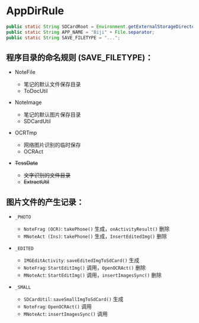 # AppDirRule

```java
public static String SDCardRoot = Environment.getExternalStorageDirectory().getAbsolutePath() + File.separator;
public static String APP_NAME = "Biji" + File.separator;
public static String SAVE_FILETYPE = "...";
```
## 程序目录的命名规则 (SAVE_FILETYPE)：

+ NoteFile
    + 笔记的默认文件保存目录
    + ToDocUtil

+ NoteImage
    + 笔记的默认图片保存目录
    + SDCardUtil
   
+ OCRTmp
    + 网络图片识别的临时保存
    + OCRAct

+ ~~TessData~~
    + ~~文字识别的文件目录~~
    + ~~ExtractUtil~~

## 图片文件的产生记录：

+ `_PHOTO`
    + `NoteFrag (OCR)`: `takePhone()` 生成，`onActivityResult()` 删除
    + `MNoteAct (Ins)`: `takePhone()` 生成，`InsertEditedImg()` 删除
    
+ `_EDITED`
    + `IMGEditActivity`: `saveEditedImgToSdCard()` 生成
    + `NoteFrag`: `StartEditImg()` 调用，`OpenOCRAct()` 删除
    + `MNoteAct`: `StartEditImg()` 调用，`insertImagesSync()` 删除

+ `_SMALL`
    + `SDCardUtil`: `saveSmallImgToSdCard()` 生成
    + `NoteFrag`: `OpenOCRAct()` 调用
    + `MNoteAct`: `insertImagesSync()` 调用
    